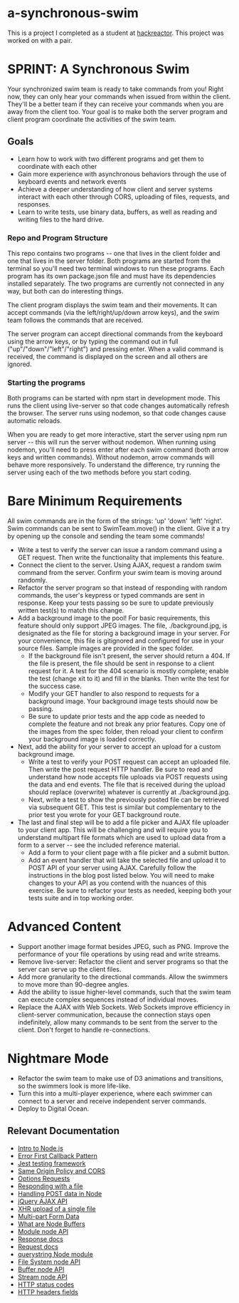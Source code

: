 # a-synchronous-swim
This is a project I completed as a student at [hackreactor](http://hackreactor.com). This project was worked on with a pair.

# SPRINT: A Synchronous Swim

Your synchronized swim team is ready to take commands from you! Right now, they can only hear your commands when issued from within the client. They'll be a better team if they can receive your commands when you are away from the client too. Your goal is to make both the server program and client program coordinate the activities of the swim team.

## Goals

* Learn how to work with two different programs and get them to coordinate with each other
* Gain more experience with asynchronous behaviors through the use of keyboard events and network events
* Achieve a deeper understanding of how client and server systems interact with each other through CORS, uploading of files, requests, and responses.
* Learn to write tests, use binary data, buffers, as well as reading and writing files to the hard drive.

### Repo and Program Structure

This repo contains two programs -- one that lives in the client folder and one that lives in the server folder. Both programs are started from the terminal so you'll need two terminal windows to run these programs. Each program has its own package.json file and must have its dependencies installed separately. The two programs are currently not connected in any way, but both can do interesting things.

The client program displays the swim team and their movements. It can accept commands (via the left/right/up/down arrow keys), and the swim team follows the commands that are received.

The server program can accept directional commands from the keyboard using the arrow keys, or by typing the command out in full ("up"/"down"/"left"/"right") and pressing enter. When a valid command is received, the command is displayed on the screen and all others are ignored.

### Starting the programs

Both programs can be started with npm start in development mode. This runs the client using live-server so that code changes automatically refresh the browser. The server runs using nodemon, so that code changes cause automatic reloads.

When you are ready to get more interactive, start the server using npm run server -- this will run the server without nodemon. When running using nodemon, you'll need to press enter after each swim command (both arrow keys and written commands). Without nodemon, arrow commands will behave more responsively. To understand the difference, try running the server using each of the two methods before you start coding.

# Bare Minimum Requirements

All swim commands are in the form of the strings: 'up' 'down' 'left' 'right'. Swim commands can be sent to SwimTeam.move() in the client. Give it a try by opening up the console and sending the team some commands!

* Write a test to verify the server can issue a random command using a GET request. Then write the functionality that implements this feature.
* Connect the client to the server. Using AJAX, request a random swim command from the server. Confirm your swim team is moving around randomly.
* Refactor the server program so that instead of responding with random commands, the user's keypress or typed commands are sent in response. Keep your tests passing so be sure to update previously written test(s) to match this change.
* Add a background image to the pool! For basic requirements, this feature should only support JPEG images. The file, ./background.jpg, is designated as the file for storing a background image in your server. For your convenience, this file is gitignored and configured for use in your source files. Sample images are provided in the spec folder.
  * If the background file isn't present, the server should return a 404. If the file is present, the file should be sent in response to a client request for it. A test for the 404 scenario is mostly complete; enable the test (change xit to it) and fill in the blanks. Then write the test for the success case.
  * Modify your GET handler to also respond to requests for a background image. Your background image tests should now be passing.
  * Be sure to update prior tests and the app code as needed to complete the feature and not break any prior features. Copy one of the images from the spec folder, then reload your client to confirm your background image is loaded correctly.
* Next, add the ability for your server to accept an upload for a custom background image.
  * Write a test to verify your POST request can accept an uploaded file. Then write the post request HTTP handler. Be sure to read and understand how node accepts file uploads via POST requests using the data and end events. The file that is received during the upload should replace (overwrite) whatever is currently at ./background.jpg.
  * Next, write a test to show the previously posted file can be retrieved via subsequent GET. This test is similar but complementary to the prior test you wrote for your GET background route.
* The last and final step will be to add a file picker and AJAX file uploader to your client app. This will be challenging and will require you to understand multipart file formats which are used to upload data from a form to a server -- see the included reference material.
  * Add a form to your client page with a file picker and a submit button.
  * Add an event handler that will take the selected file and upload it to POST API of your server using AJAX. Carefully follow the instructions in the blog post listed below. You will need to make changes to your API as you contend with the nuances of this exercise. Be sure to refactor your tests as needed, keeping both your tests suite and in top working order.

# Advanced Content

* Support another image format besides JPEG, such as PNG.
Improve the performance of your file operations by using read and write streams.
* Remove live-server: Refactor the client and server programs so that the server can serve up the client files.
* Add more granularity to the directional commands. Allow the swimmers to move more than 90-degree angles.
* Add the ability to issue higher-level commands, such that the swim team can execute complex sequences instead of individual moves.
* Replace the AJAX with Web Sockets. Web Sockets improve efficiency in client-server communication, because the connection stays open indefinitely, allow many commands to be sent from the server to the client. Don't forget to handle re-connections.

# Nightmare Mode

* Refactor the swim team to make use of D3 animations and transitions, so the swimmers look is more life-like.
* Turn this into a multi-player experience, where each swimmer can connect to a server and receive independent server commands.
* Deploy to Digital Ocean.

## Relevant Documentation
* [Intro to Node.js](https://nodejs.dev/)
* [Error First Callback Pattern](http://fredkschott.com/post/2014/03/understanding-error-first-callbacks-in-node-js/)
* [Jest testing framework](https://jestjs.io/docs/en/getting-started)
* [Same Origin Policy and CORS](https://en.wikipedia.org/wiki/Same-origin_policy)
* [Options Requests](http://zacstewart.com/2012/04/14/http-options-method.html)
* [Responding with a file](https://stackoverflow.com/questions/10046039/nodejs-send-file-in-response)
* [Handling POST data in Node](https://docs.nodejitsu.com/articles/HTTP/servers/how-to-read-POST-data/)
* [jQuery AJAX API](http://api.jquery.com/jquery.ajax/)
* [XHR upload of a single file](https://thoughtbot.com/blog/ridiculously-simple-ajax-uploads-with-formdata)
* [Multi-part Form Data](https://codeburst.io/how-to-handle-multipart-form-data-in-nodejs-file-uploading-in-nodejs-26c0cb88adcfhttps://codeburst.io/how-to-handle-multipart-form-data-in-nodejs-file-uploading-in-nodejs-26c0cb88adcf)
* [What are Node Buffers](https://www.freecodecamp.org/news/do-you-want-a-better-understanding-of-buffer-in-node-js-check-this-out-2e29de2968e8/)
* [Module node API](https://nodejs.org/api/modules.html)
* [Response docs](http://nodejs.org/api/http.html#http_class_http_serverresponse)
* [Request docs](http://nodejs.org/api/http.html#http_http_incomingmessage)
* [querystring Node module](https://nodejs.org/api/querystring.html)
* [File System node API](https://nodejs.org/api/fs.html)
* [Buffer node API](https://nodejs.org/api/buffer.html)
* [Stream node API](https://nodejs.org/api/stream.html)
* [HTTP status codes](https://en.wikipedia.org/wiki/List_of_HTTP_status_codes)
* [HTTP headers fields](http://en.wikipedia.org/wiki/List_of_HTTP_header_fields)

